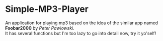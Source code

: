 # Simple-MP3-Player
An application for playing mp3 based on the idea of the similar app named <b>Foobar2000</b> by <i>Peter Pawlowski</i>.  
It has several functions but I'm too lazy to go into detail now, try it yo'self!
